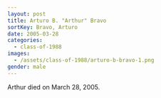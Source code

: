 ```yaml
---
layout: post
title: Arturo B. "Arthur" Bravo
sortKey: Bravo, Arturo
date: 2005-03-28
categories:
  - class-of-1988
images:
  - /assets/class-of-1988/arturo-b-bravo-1.png
gender: male
---
```


Arthur died on March 28, 2005.
